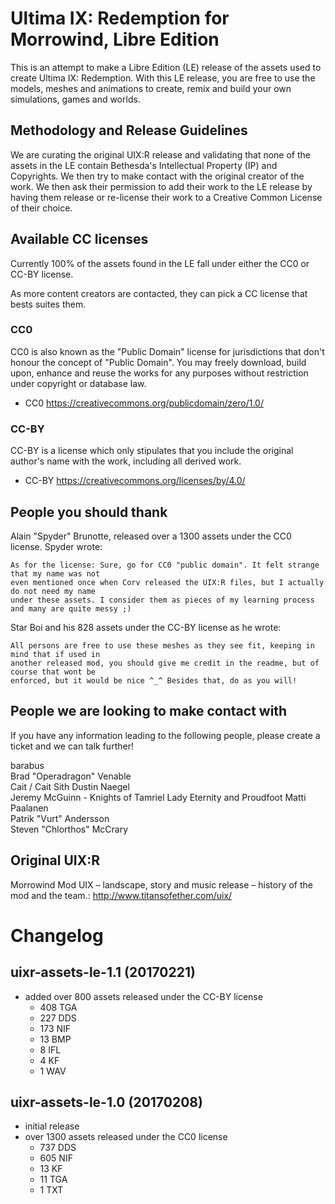 # Ultima IX: Redemption for Morrowind, Libre Edition

This is an attempt to make a Libre Edition (LE) release of the assets used to create
Ultima IX: Redemption. With this LE release, you are free to use the models, meshes and animations
to create, remix and build your own simulations, games and worlds.

## Methodology and Release Guidelines

We are curating the original UIX:R release and validating that none of the assets in the LE contain
Bethesda's Intellectual Property (IP) and Copyrights. We then try to make contact with the original
creator of the work. We then ask their permission to add their work to the LE release by having them
release or re-license their work to a Creative Common License of their choice.

## Available CC licenses

Currently 100% of the assets found in the LE fall under either the CC0 or CC-BY license.

As more content creators are contacted, they can pick a CC license that bests suites them.

### CC0
CC0 is also known as the "Public Domain" license for jurisdictions that don't honour the concept 
of "Public Domain". You may freely download, build upon, enhance and reuse the works for any
purposes without restriction under copyright or database law.

  - CC0 https://creativecommons.org/publicdomain/zero/1.0/
  
### CC-BY
CC-BY is a license which only stipulates that you include the original author's name with
the work, including all derived work.

  - CC-BY https://creativecommons.org/licenses/by/4.0/

## People you should thank

Alain "Spyder" Brunotte, released over a 1300 assets under the CC0 license. Spyder wrote:

    As for the license: Sure, go for CC0 "public domain". It felt strange that my name was not
    even mentioned once when Corv released the UIX:R files, but I actually do not need my name
    under these assets. I consider them as pieces of my learning process and many are quite messy ;)

Star Boi and his 828 assets under the CC-BY license as he wrote:

    All persons are free to use these meshes as they see fit, keeping in mind that if used in
    another released mod, you should give me credit in the readme, but of course that wont be
    enforced, but it would be nice ^_^ Besides that, do as you will!

## People we are looking to make contact with

If you have any information leading to the following people, please create a ticket and we can
talk further!

barabus  
Brad "Operadragon" Venable  
Cait / Cait Sith
Dustin Naegel  
Jeremy McGuinn - Knights of Tamriel
Lady Eternity and Proudfoot
Matti Paalanen  
Patrik "Vurt" Andersson  
Steven "Chlorthos" McCrary  

## Original UIX:R

Morrowind Mod UIX – landscape, story and music release – history of the mod and the team.:
http://www.titansofether.com/uix/

# Changelog

## uixr-assets-le-1.1 (20170221)
  - added over 800 assets released under the CC-BY license
    - 408 TGA
    - 227 DDS
    - 173 NIF
    - 13 BMP
    - 8 IFL
    - 4 KF
    - 1 WAV

## uixr-assets-le-1.0 (20170208)
  - initial release
  - over 1300 assets released under the CC0 license
    - 737 DDS
    - 605 NIF
    - 13 KF
    - 11 TGA
    - 1 TXT
